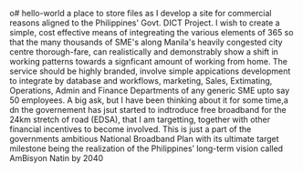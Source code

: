 o# hello-world
a place to store files as I develop a site for commercial reasons aligned to the Philippines' Govt. DICT Project. I wish to  create a simple, cost effective means of integreating the various elements of 365 so that the many thousands of SME's along Manila's heavily congested city centre thorough-fare, can realistically and demonstrably show a shift in working patterns towards a signficant amount of working from home. 
The service should be highly branded, involve simple appications development to integrate by database and workflows, marketing, Sales, Extimating, Operations, Admin and Finance Departments of any generic SME upto say 50 employees.
A big ask, but I have been thinking about it for some time,a dn the governement has jsut started to indtroduce free broadband for the 24km stretch of road (EDSA), that I am targetting, together with other financial incentives to become involved. This is just a part of the governments ambitious National Broadband Plan with its ultimate target milestone being the realization of the Philippines’ long-term vision called AmBisyon Natin by 2040 
